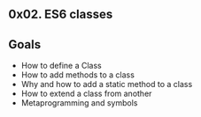 ## 0x02. ES6 classes

## Goals
- How to define a Class
- How to add methods to a class
- Why and how to add a static method to a class
- How to extend a class from another
- Metaprogramming and symbols